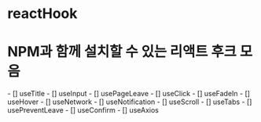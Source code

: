 # reactHook

<h1>NPM과 함께 설치할 수 있는 리액트 후크 모음</h1>
    - [] useTitle
    - [] useInput
    - [] usePageLeave
    - [] useClick
    - [] useFadeIn
    - [] useHover
    - [] useNetwork
    - [] useNotification
    - [] useScroll
    - [] useTabs
    - [] usePreventLeave
    - [] useConfirm
    - [] useAxios
